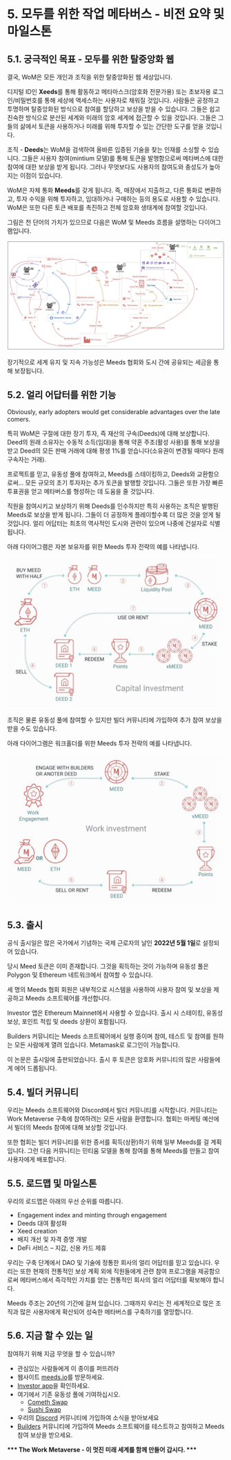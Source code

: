 # 5. 모두를 위한 작업 메타버스 - 비전 요약 및 마일스톤

## 5.1. 궁극적인 목표 - 모두를 위한 탈중앙화 웹

결국, WoM은 모든 개인과 조직을 위한 탈중앙화된 웹 세상입니다.

디지털 ID인 **Xeeds**를 통해 활동하고 메타마스크(암호화 전문가용) 또는 초보자용 로그인/비밀번호를 통해 세상에 액세스하는 사용자로 채워질 것입니다. 사람들은 공정하고 투명하며 탈중앙화된 방식으로 참여를 할당하고 보상을 받을 수 있습니다. 그들은 쉽고 친숙한 방식으로 분산된 세계와 미래의 암호 세계에 접근할 수 있을 것입니다. 그들은 그들의 삶에서 토큰을 사용하거나 미래를 위해 투자할 수 있는 간단한 도구를 얻을 것입니다.

조직 - **Deeds**는 WoM을 검색하여 올바른 입증된 기술을 찾는 인재를 소싱할 수 있습니다. 그들은 사용자 참여(mintium 모델)를 통해 토큰을 발행함으로써 메타버스에 대한 참여에 대한 보상을 받게 됩니다. 그러나 무엇보다도 사용자의 참여도와 충성도가 높아지는 이점이 있습니다.

WoM은 자체 통화 **Meeds**를 갖게 됩니다. 즉, 매장에서 지출하고, 다른 통화로 변환하고, 투자 수익을 위해 투자하고, 임대하거나 구매하는 등의 용도로 사용할 수 있습니다. WoM은 또한 다른 토큰 배포를 촉진하고 전체 암호화 생태계에 참여할 것입니다.

그림은 천 단어의 가치가 있으므로 다음은 WoM 및 Meeds 흐름을 설명하는 다이어그램입니다.

![WoM 및 Meeds 흐름](en/img/wom-flows.png)

장기적으로 세계 유지 및 지속 가능성은 Meeds 협회와 도시 간에 공유되는 세금을 통해 보장됩니다.

## 5.2. 얼리 어답터를 위한 기능

Obviously, early adopters would get considerable advantages over the late comers.

특히 WoM은 구절에 대한 장기 투자, 즉 재산의 구속(Deeds)에 대해 보상합니다. Deed의 원래 소유자는 수동적 소득(임대)을 통해 약혼 주조(활성 사용)를 통해 보상을 받고 Deed의 모든 판매 거래에 대해 평생 1%를 얻습니다(소유권이 변경될 때마다 원래 구속자는 거래).

프로젝트를 믿고, 유동성 풀에 참여하고, Meeds를 스테이킹하고, Deeds와 교환함으로써... 모든 규모의 초기 투자자는 추가 토큰을 발행할 것입니다. 그들은 또한 가장 빠른 투표권을 얻고 메타버스를 형성하는 데 도움을 줄 것입니다.

직원을 참여시키고 보상하기 위해 Deeds를 인수하지만 특히 사용하는 조직은 발행된 Meeds로 보상을 받게 됩니다. 그들이 더 공정하게 플레이할수록 더 많은 것을 얻게 될 것입니다. 얼리 어답터는 최초의 역사적인 도시와 관련이 있으며 나중에 건설자로 식별됩니다.

아래 다이어그램은 자본 보유자를 위한 Meeds 투자 전략의 예를 나타냅니다.

![자본 보유자를 위한 Meeds 투자 전략](en/img/invest-capital.png)

조직은 물론 유동성 풀에 참여할 수 있지만 빌더 커뮤니티에 가입하여 추가 참여 보상을 받을 수도 있습니다.

아래 다이어그램은 워크홀더를 위한 Meeds 투자 전략의 예를 나타냅니다.

![워크홀더를 위한 Meeds 투자 전략](en/img/invest-work.png)

## 5.3. 출시

공식 출시일은 많은 국가에서 기념하는 국제 근로자의 날인 **2022년 5월 1일**로 설정되어 있습니다.

당시 Meed 토큰은 이미 존재합니다. 그것을 획득하는 것이 가능하며 유동성 풀은 Polygon 및 Ethereum 네트워크에서 참여할 수 있습니다.

세 명의 Meeds 협회 회원은 내부적으로 시스템을 사용하여 사용자 참여 및 보상을 제공하고 Meeds 소프트웨어를 개선합니다.

Investor 앱은 Ethereum Mainnet에서 사용할 수 있습니다. 출시 시 스테이킹, 유동성 보상, 포인트 적립 및 deeds 상환이 포함됩니다.

Builders 커뮤니티는 Meeds 소프트웨어에서 실행 중이며 참여, 테스트 및 참여를 원하는 모든 사람에게 열려 있습니다. Metamask로 로그인이 가능합니다.

이 논문은 출시일에 출판되었습니다. 출시 후 토큰은 암호화 커뮤니티의 많은 사람들에게 에어 드롭됩니다.

## 5.4. 빌더 커뮤니티

우리는 Meeds 소프트웨어와 Discord에서 빌더 커뮤니티를 시작합니다. 커뮤니티는 Work Metaverse 구축에 참여하려는 모든 사람을 환영합니다. 협회는 마케팅 예산에서 빌더의 Meeds 참여에 대해 보상할 것입니다.

또한 협회는 빌더 커뮤니티를 위한 증서를 획득(상환)하기 위해 일부 Meeds를 걸 계획입니다. 그런 다음 커뮤니티는 민티움 모델을 통해 참여를 통해 Meeds를 만들고 참여 사용자에게 배포합니다.

## 5.5. 로드맵 및 마일스톤

우리의 로드맵은 아래의 우선 순위를 따릅니다.

- Engagement index and minting through engagement
- Deeds 대여 활성화
- Xeed creation
- 배지 개선 및 자격 증명 개발
- DeFi 서비스 – 지갑, 신용 카드 제휴

우리는 구축 단계에서 DAO 및 기술에 정통한 회사의 얼리 어답터를 믿고 있습니다. 우리는 또한 현재의 전통적인 보상 계획 외에 직원들에게 관련 참여 프로그램을 제공함으로써 메타버스에서 즉각적인 가치를 얻는 전통적인 회사의 얼리 어답터를 확보해야 합니다.

Meeds 주조는 20년의 기간에 걸쳐 있습니다. 그때까지 우리는 전 세계적으로 많은 조직과 많은 사용자에게 확산되어 성숙한 메타버스를 구축하기를 열망합니다.

## 5.6. 지금 할 수 있는 일

참여하기 위해 지금 무엇을 할 수 있습니까?

- 관심있는 사람들에게 이 종이를 퍼뜨려라
- 웹사이트 [meeds.io](https://www.meeds.io/)를 방문하세요.
- [Investor app](https://meeds.io/investors)을 확인하세요.
- 여기에서 기존 유동성 풀에 기여하십시오.
  - [Cometh Swap](https://swap.cometh.io/)
  - [Sushi Swap](https://sushi.com)
- 우리의 [Discord](https://discord.com/invite/hAuADSq3) 커뮤니티에 가입하여 소식을 받아보세요
- [Builders](https://meeds.io/builders) 커뮤니티에 가입하여 Meeds 소프트웨어를 테스트하고 참여하고 Meeds 참여 보상을 받으세요.

**\*\*\* The Work Metaverse - 이 멋진 미래 세계를 함께 만들어 갑시다. \*\*\***